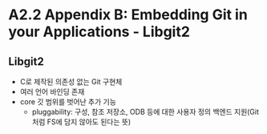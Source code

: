 # A2.2 Appendix B: Embedding Git in your Applications - Libgit2

## Libgit2

- C로 제작된 의존성 없는 Git 구현체
- 여러 언어 바인딩 존재
- core 깃 범위를 벗어난 추가 기능
  - pluggability: 구성, 참조 저장소, ODB 등에 대한 사용자 정의 백엔드 지원(Git처럼 FS에 담지 않아도 된다는 뜻)
